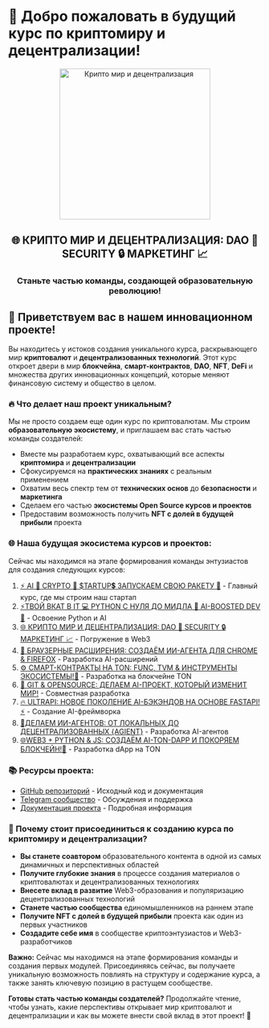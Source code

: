 # 🚀 Добро пожаловать в будущий курс по криптомиру и децентрализации!

<div align="center">
  <img src="https://raw.githubusercontent.com/LNDMN/AI_CRYPTO_STARTUP/main/assets/images/crypto_world.png" alt="Крипто мир и децентрализация" width="300"/>
  <h2>🌐 КРИПТО МИР И ДЕЦЕНТРАЛИЗАЦИЯ: DAO 🤝 SECURITY 🔒 МАРКЕТИНГ 📈</h2>
  <h3>Станьте частью команды, создающей образовательную революцию!</h3>
</div>

## 👋 Приветствуем вас в нашем инновационном проекте!

Вы находитесь у истоков создания уникального курса, раскрывающего мир **криптовалют** и **децентрализованных технологий**. Этот курс откроет двери в мир **блокчейна**, **смарт-контрактов**, **DAO**, **NFT**, **DeFi** и множества других инновационных концепций, которые меняют финансовую систему и общество в целом.

### 🔥 Что делает наш проект уникальным?

Мы не просто создаем еще один курс по криптовалютам. Мы строим **образовательную экосистему**, и приглашаем вас стать частью команды создателей:

- Вместе мы разработаем курс, охватывающий все аспекты **криптомира** и **децентрализации**
- Сфокусируемся на **практических знаниях** с реальным применением
- Охватим весь спектр тем от **технических основ** до **безопасности** и **маркетинга**
- Сделаем его частью **экосистемы Open Source курсов и проектов**
- Предоставим возможность получить **NFT с долей в будущей прибыли** проекта

### 🌐 Наша будущая экосистема курсов и проектов:

Сейчас мы находимся на этапе формирования команды энтузиастов для создания следующих курсов:

1. [⚡️ AI 🤖 CRYPTO 💎 $TARTUP💲 ЗАПУСКАЕМ СВОЮ РАКЕТУ 🚀](https://stepik.org/course/231513) - Главный курс, где мы строим наш стартап
2. [⚡ТВОЙ ВКАТ В IT 💻 PYTHON С НУЛЯ ДО МИДЛА 🐍 AI-BOOSTED DEV 🤖](https://stepik.org/course/186465) - Освоение Python и AI
3. [🌐 КРИПТО МИР И ДЕЦЕНТРАЛИЗАЦИЯ: DAO 🤝 SECURITY 🔒 МАРКЕТИНГ 📈](https://stepik.org/course/233105) - Погружение в Web3
4. [🧩 БРАУЗЕРНЫЕ РАСШИРЕНИЯ: СОЗДАЁМ ИИ-АГЕНТА ДЛЯ CHROME & FIREFOX](https://stepik.org/course/233103) - Разработка AI-расширений
5. [⚙️ СМАРТ-КОНТРАКТЫ НА TON: FUNC, TVM & ИНСТРУМЕНТЫ ЭКОСИСТЕМЫ!💎](https://stepik.org/course/232994) - Разработка на блокчейне TON
6. [🚀 GIT & OPENSOURCE: ДЕЛАЕМ AI-ПРОЕКТ, КОТОРЫЙ ИЗМЕНИТ МИР!](https://stepik.org/course/232991) - Совместная разработка
7. [🔥 ULTRAPI: НОВОЕ ПОКОЛЕНИЕ AI-БЭКЭНДОВ НА ОСНОВЕ FASTAPI! ⚡️](https://stepik.org/course/181136) - Создание AI-фреймворка
8. [🤖ДЕЛАЕМ ИИ-АГЕНТОВ: ОТ ЛОКАЛЬНЫХ ДО ДЕЦЕНТРАЛИЗОВАННЫХ {AGIENT}](https://stepik.org/course/185616) - Разработка AI-агентов
9. [🌐WEB3 + PYTHON & JS: СОЗДАЁМ AI-TON-DAPP И ПОКОРЯЕМ БЛОКЧЕЙН!💎](https://stepik.org/course/118613) - Разработка dApp на TON

### 📚 Ресурсы проекта:

- [GitHub репозиторий](https://github.com/LNDMN/AI_CRYPTO_STARTUP) - Исходный код и документация
- [Telegram сообщество](https://t.me/AI_CRYPTO_STARTUP) - Обсуждения и поддержка
- [Документация проекта](https://github.com/LNDMN/AI_CRYPTO_STARTUP/tree/main/docs) - Подробная информация

### 🌟 Почему стоит присоединиться к созданию курса по криптомиру и децентрализации?

- **Вы станете соавтором** образовательного контента в одной из самых динамичных и перспективных областей
- **Получите глубокие знания** в процессе создания материалов о криптовалютах и децентрализованных технологиях
- **Внесете вклад в развитие** Web3-образования и популяризацию децентрализованных технологий
- **Станете частью сообщества** единомышленников на раннем этапе
- **Получите NFT с долей в будущей прибыли** проекта как один из первых участников
- **Создадите себе имя** в сообществе криптоэнтузиастов и Web3-разработчиков

**Важно:** Сейчас мы находимся на этапе формирования команды и создания первых модулей. Присоединяясь сейчас, вы получаете уникальную возможность повлиять на структуру и содержание курса, а также занять ключевую позицию в растущем сообществе.

**Готовы стать частью команды создателей?** Продолжайте чтение, чтобы узнать, какие перспективы открывает мир криптовалют и децентрализации и как вы можете внести свой вклад в этот проект! 🚀 